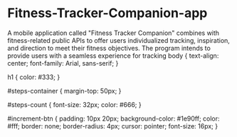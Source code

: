 # Fitness-Tracker-Companion-app
A mobile application called "Fitness Tracker Companion" combines with fitness-related public APIs to offer users individualized tracking, inspiration, and direction to meet their fitness objectives. The program intends to provide users with a seamless experience for tracking
body {
  text-align: center;
  font-family: Arial, sans-serif;
}

h1 {
  color: #333;
}

#steps-container {
  margin-top: 50px;
}

#steps-count {
  font-size: 32px;
  color: #666;
}

#increment-btn {
  padding: 10px 20px;
  background-color: #1e90ff;
  color: #fff;
  border: none;
  border-radius: 4px;
  cursor: pointer;
  font-size: 16px;
}
